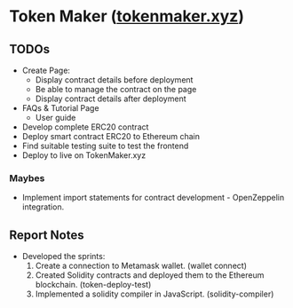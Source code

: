 # Token Maker ([tokenmaker.xyz](https://tokenmaker.xyz))

## TODOs

- Create Page:
  - Display contract details before deployment
  - Be able to manage the contract on the page
  - Display contract details after deployment
- FAQs & Tutorial Page
  - User guide
- Develop complete ERC20 contract
- Deploy smart contract ERC20 to Ethereum chain
- Find suitable testing suite to test the frontend
- Deploy to live on TokenMaker.xyz

### Maybes

- Implement import statements for contract development - OpenZeppelin integration.

## Report Notes

- Developed the sprints:
  1. Create a connection to Metamask wallet. (wallet connect)
  2. Created Solidity contracts and deployed them to the Ethereum blockchain. (token-deploy-test)
  3. Implemented a solidity compiler in JavaScript. (solidity-compiler)
